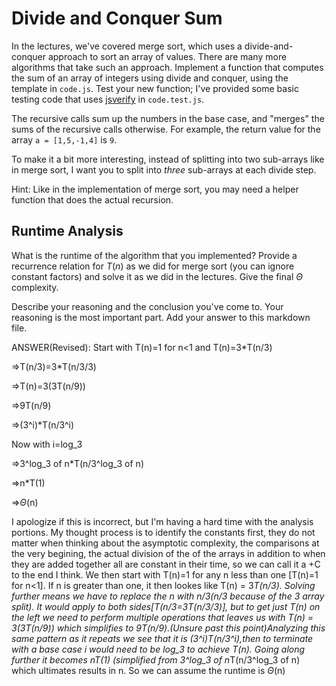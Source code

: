 # Divide and Conquer Sum

In the lectures, we've covered merge sort, which uses a divide-and-conquer
approach to sort an array of values. There are many more algorithms that take
such an approach. Implement a function that computes the sum of an array of
integers using divide and conquer, using the template in `code.js`. Test your
new function; I've provided some basic testing code that uses
[jsverify](https://jsverify.github.io/) in `code.test.js`.

The recursive calls sum up the numbers in the base case, and "merges" the sums
of the recursive calls otherwise. For example, the return value for the array `a
= [1,5,-1,4]` is `9`.

To make it a bit more interesting, instead of splitting into two sub-arrays like
in merge sort, I want you to split into *three* sub-arrays at each divide step.

Hint: Like in the implementation of merge sort, you may need a helper function
that does the actual recursion.

## Runtime Analysis

What is the runtime of the algorithm that you implemented? Provide a recurrence
relation for $T(n)$ as we did for merge sort (you can ignore constant factors)
and solve it as we did in the lectures. Give the final $\Theta$ complexity.

Describe your reasoning and the conclusion you've come to. Your reasoning is the
most important part. Add your answer to this markdown file.

ANSWER(Revised):
Start with
T(n)=1 for n<1 and T(n)=3*T(n/3)

=>T(n/3)=3*T(n/3/3)

=>T(n)=3(3T(n/9))

=>9T(n/9)

=>(3^i)*T(n/3^i)

Now with i=log_3

=>3^log_3 of n*T(n/3^log_3 of n)

=>n*T(1)

=>$\Theta$(n)


I apologize if this is incorrect, but I'm having a hard time with the analysis portions. My thought process is to identify the constants first, they do not matter when thinking about the asymptotic complexity, the comparisons at the very begining, the actual division of the of the arrays in addition to when they are added together all are constant in their time, so we can call it a +C to the end I think. We then start with T(n)=1 for any n less than one [T(n)=1 for n<1]. If n is greater than one, it then lookes like T(n) = 3*T(n/3). Solving further means we have to replace the n with n/3(n/3 because of the 3 array split). It would apply to both sides[T(n/3=3T(n/3/3)], but to get just T(n) on the left we need to perform multiple operations that leaves us with T(n) = 3(3T(n/9)) which simplifies to 9T(n/9).(Unsure past this point)Analyzing this same pattern as it repeats we see that it is (3^i)*T(n/3^i),then to terminate with a base case i would need to be log_3 to achieve T(n). Going along further it becomes n*T(1) (simplified from 3^log_3 of n*T(n/3^log_3 of n) which ultimates results in n. So we can assume the runtime is $\Theta$(n)
